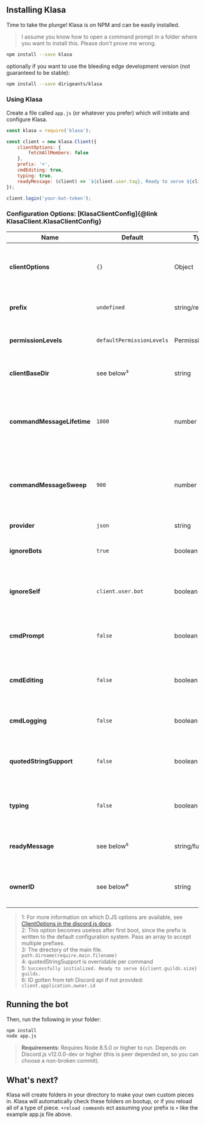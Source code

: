 ## Installing Klasa

Time to take the plunge! Klasa is on NPM and can be easily installed.

> I assume you know how to open a command prompt in a folder where you want to install this. Please don't prove me wrong.

```sh
npm install --save klasa
```

optionally if you want to use the bleeding edge development version (not guaranteed to be stable):

```sh
npm install --save dirigeants/klasa
```

### Using Klasa

Create a file called `app.js` (or whatever you prefer) which will initiate and configure Klasa.

```javascript
const klasa = require('klasa');

const client = new klasa.Client({
    clientOptions: {
        fetchAllMembers: false
    },
    prefix: '+',
    cmdEditing: true,
    typing: true,
    readyMessage: (client) => `${client.user.tag}, Ready to serve ${client.guilds.size} guilds and ${client.users.size} users`
});

client.login('your-bot-token');
```

### Configuration Options: [KlasaClientConfig]{@link KlasaClient.KlasaClientConfig}

| Name                       | Default                   | Type               | Description                                                                         |
| -------------------------- | ------------------------- | ------------------ | ----------------------------------------------------------------------------------- |
| **clientOptions**          | `{}`                      | Object             | These are passed directly to the discord.js library. They are optional.¹            |
| **prefix**                 | `undefined`               | string/regex/array | The default prefix(es) when the bot first boots up.²                                |
| **permissionLevels**       | `defaultPermissionLevels` | PermissionLevels   | The permission levels to use with this bot                                          |
| **clientBaseDir**          | see below³                | string             | The directory where all piece folders can be found                                  |
| **commandMessageLifetime** | `1800`                    | number             | The threshold for when comand messages should be sweeped in seconds since last edit |
| **commandMessageSweep**    | `900`                     | number             | The interval duration for which command messages should be sweept in seconds        |
| **provider**               | `json`                    | string             | The provider to use in Klasa                                                        |
| **ignoreBots**             | `true`                    | boolean            | Whether or not this bot should ignore other bots                                    |
| **ignoreSelf**             | `client.user.bot`         | boolean            | Whether or not this bot should ignore itself (true for bots, false for selfbots)    |
| **cmdPrompt**              | `false`                   | boolean            | Whether the bot should prompt missing parameters                                    |
| **cmdEditing**             | `false`                   | boolean            | Whether the bot should update responses if the command is edited                    |
| **cmdLogging**             | `false`                   | boolean            | Whether the bot should log command usage                                            |
| **quotedStringSupport**    | `false`                   | boolean            | Whether the bot should default to using quoted string support⁴                      |
| **typing**                 | `false`                   | boolean            | Whether the bot should type while processing commands.                              |
| **readyMessage**           | see below⁵                | string/function    | readyMessage to be passed through to Klasa's ready event.                           |
| **ownerID**                | see below⁶                | string             | The discord id for the user the bot should respect as the owner                     |

>1: For more information on which D.JS options are available, see [ClientOptions in the discord.js docs](https://discord.js.org/#/docs/main/master/typedef/ClientOptions).  
>2: This option becomes useless after first boot, since the prefix is written to the default configuration system. Pass an array to accept multiple prefixes.  
>3: The directory of the main file. `path.dirname(require.main.filename)`  
>4: quotedStringSupport is overridable per command  
>5: `Successfully initialized. Ready to serve ${client.guilds.size} guilds.`  
>6: ID gotten from teh Discord api if not provided: `client.application.owner.id`  

## Running the bot

Then, run the following in your folder:

```sh
npm install
node app.js
```

> **Requirements**: Requires Node 8.5.0 or higher to run. Depends on Discord.js v12.0.0-dev or higher (this is peer depended on, so you can choose a non-broken commit).

## What's next?

Klasa will create folders in your directory to make your own custom pieces in. Klasa will automatically check these folders on bootup, or if you reload all of a type of piece. `+reload commands` ect assuming your prefix is `+` like the example app.js file above.
